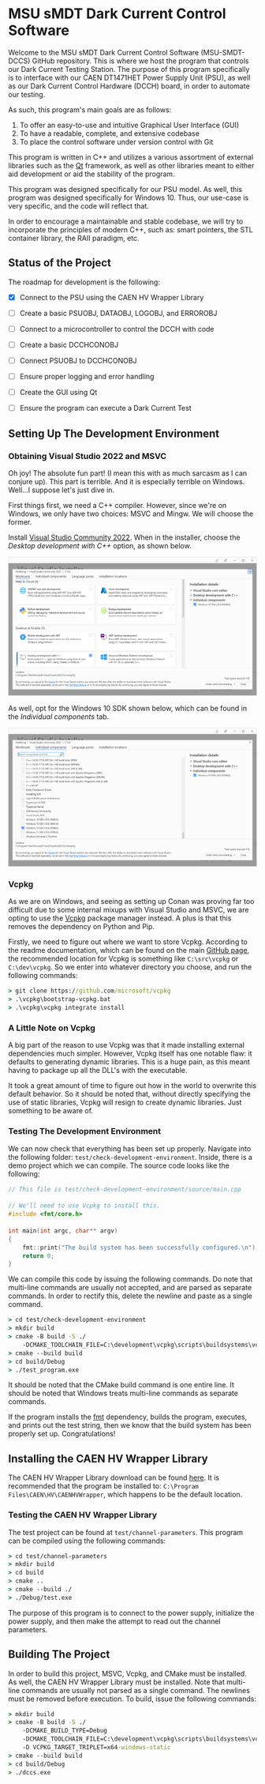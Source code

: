 # MSU sMDT Dark Current Control Software

Welcome to the MSU sMDT Dark Current Control Software (MSU-SMDT-DCCS) GitHub 
repository. This is where we host the program that controls our Dark Current 
Testing Station. The purpose of this program specifically is to interface with 
our CAEN DT1471HET Power Supply Unit (PSU), as well as our Dark Current
Control Hardware (DCCH) board, in order to automate our testing.

As such, this program's main goals are as follows:
1. To offer an easy-to-use and intuitive Graphical User Interface (GUI)
2. To have a readable, complete, and extensive codebase 
3. To place the control software under version control with Git

This program is written in C++ and utilizes a various assortment of external
libraries such as the [Qt][] framework, as well as other libraries meant
to either aid development or aid the stability of the program.

This program was designed specifically for our PSU model. As well, this program
was designed specifically for Windows 10. Thus, our use-case is very specific,
and the code will reflect that. 

In order to encourage a maintainable and stable codebase, we will try to 
incorporate the principles of modern C++, such as: smart pointers, the STL
container library, the RAII paradigm, etc. 

[Qt]: https://www.qt.io/


## Status of the Project
The roadmap for development is the following:
- [x] Connect to the PSU using the CAEN HV Wrapper Library
- [ ] Create a basic PSUOBJ, DATAOBJ, LOGOBJ, and ERROROBJ
- [ ] Connect to a microcontroller to control the DCCH with code
- [ ] Create a basic DCCHCONOBJ
- [ ] Connect PSUOBJ to DCCHCONOBJ
- [ ] Ensure proper logging and error handling
- [ ] Create the GUI using Qt
- [ ] Ensure the program can execute a Dark Current Test


## Setting Up The Development Environment
### Obtaining Visual Studio 2022 and MSVC
Oh joy! The absolute fun part! (I mean this with as much sarcasm as I can 
conjure up). This part is terrible. And it is especially terrible on Windows.
Well...I suppose let's just dive in.

First things first, we need a C++ compiler. However, since we're on Windows,
we only have two choices: MSVC and Mingw. We will choose the former. 

Install [Visual Studio Community 2022][VS]. When in the installer, choose the
*Desktop development with C++* option, as shown below.

![IMG-1](documentation/images/desktop-development-cpp.PNG)

As well, opt for the Windows 10 SDK shown below, which can be found in the
*Individual components* tab.

![IMG-2](documentation/images/windows-10-sdk.PNG)

### Vcpkg
As we are on Windows, and seeing as setting up Conan was proving far too
difficult due to some internal mixups with Visual Studio and MSVC, we are opting
to use the [Vcpkg][] package manager instead. A plus is that this removes the
dependency on Python and Pip. 

Firstly, we need to figure out where we want to store Vcpkg. According to the
readme documentation, which can be found on the main [GitHub page][Vcpkg], the 
recommended location for Vcpkg is something like `C:\src\vcpkg` or 
`C:\dev\vcpkg`. So we enter into whatever directory you choose, and run the
following commands:

```cmd
> git clone https://github.com/microsoft/vcpkg
> .\vcpkg\bootstrap-vcpkg.bat
> .\vcpkg\vcpkg integrate install
```


### A Little Note on Vcpkg
A big part of the reason to use Vcpkg was that it made installing external
dependencies much simpler. However, Vcpkg itself has one notable flaw: it 
defaults to generating dynamic libraries. This is a huge pain, as this meant
having to package up all the DLL's with the executable. 

It took a great amount of time to figure out how in the world to overwrite this
default behavior. So it should be noted that, without directly specifying the
use of static libraries, Vcpkg will resign to create dynamic libraries. Just
something to be aware of.


### Testing The Development Environment
We can now check that everything has been set up properly. Navigate into the
following folder: `test/check-development-environment`. Inside, there is a demo
project which we can compile. The source code looks like the following:
```C++
// This file is test/check-development-environment/source/main.cpp

// We'll need to use Vcpkg to install this.
#include <fmt/core.h>

int main(int argc, char** argv)
{
    fmt::print("The build system has been successfully configured.\n");
    return 0;
}
```

We can compile this code by issuing the following commands. Do note that
multi-line commands are usually not accepted, and are parsed as separate
commands. In order to rectify this, delete the newline and paste as a single
command.
```cmd
> cd test/check-development-environment
> mkdir build
> cmake -B build -S ./
    -DCMAKE_TOOLCHAIN_FILE=C:\development\vcpkg\scripts\buildsystems\vcpkg.cmake
> cmake --build build
> cd build/Debug
> ./test_program.exe
```

It should be noted that the CMake build command is one entire line. It should
be noted that Windows treats multi-line commands as separate commands.

If the program installs the [fmt][] dependency, builds the program, executes,
and prints out the test string, then we know that the build system has been
properly set up. Congratulations!

[VS]: https://visualstudio.microsoft.com/
[Vcpkg]: https://github.com/microsoft/vcpkg
[fmt]: https://github.com/fmtlib/fmt


## Installing the CAEN HV Wrapper Library
The CAEN HV Wrapper Library download can be found [here][hv-wrapper]. It is 
recommended that the program be installed to: 
`C:\Program Files\CAEN\HV\CAENHVWrapper`, which happens to be the default
location.

[hv-wrapper]: https://www.caen.it/products/caen-hv-wrapper-library/


### Testing the CAEN HV Wrapper Library
The test project can be found at `test/channel-parameters`. This program can
be compiled using the following commands:
```cmd
> cd test/channel-parameters
> mkdir build
> cd build
> cmake ..
> cmake --build ./
> ./Debug/test.exe
```

The purpose of this program is to connect to the power supply, initialize the
power supply, and then make the attempt to read out the channel parameters.


## Building The Project
In order to build this project, MSVC, Vcpkg, and CMake must be installed. As
well, the CAEN HV Wrapper Library must be installed. Note that multi-line
commands are usually not parsed as a single command. The newlines must be
removed before execution. To build, issue the following commands:

```cmd
> mkdir build
> cmake -B build -S ./
    -DCMAKE_BUILD_TYPE=Debug 
    -DCMAKE_TOOLCHAIN_FILE=C:\development\vcpkg\scripts\buildsystems\vcpkg.cmake
    -D VCPKG_TARGET_TRIPLET=x64-windows-static 
> cmake --build build
> cd build/Debug
> ./dccs.exe
```
